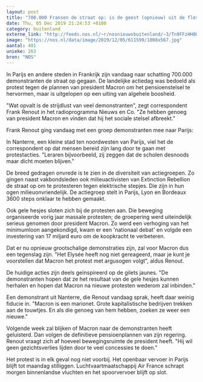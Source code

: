 ```yaml
---
layout: post
title: "700.000 Fransen de straat op: is de geest (opnieuw) uit de fles?"
date: Thu, 05 Dec 2019 21:24:53 +0100
category: buitenland
externe_link: "http://feeds.nos.nl/~r/nosnieuwsbuitenland/~3/Tn9FFzHH0OQ/2313440"
image: "https://nos.nl/data/image/2019/12/05/611599/1008x567.jpg"
aantal: 401
unieke: 263
bron: "NOS"
---
```


<p>In Parijs en andere steden in Frankrijk zijn vandaag naar schatting 700.000 demonstranten de straat op gegaan. De landelijke actiedag was bedoeld als protest tegen de plannen van president Macron om het pensioenstelsel te hervormen, maar is uitgelopen op een uiting van algehele boosheid.</p>
<p>"Wat opvalt is de strijdlust van veel demonstranten", zegt correspondent Frank Renout in het radioprogramma Nieuws en Co. "Ze hebben genoeg van president Macron en vinden dat hij het sociale stelsel afbreekt."</p>
<p>Frank Renout ging vandaag met een groep demonstranten mee naar Parijs:</p>
<p>In Nanterre, een kleine stad ten noordwesten van Parijs, viel het de correspondent op dat mensen bereid zijn lang door te gaan met protestacties. "Leraren bijvoorbeeld, zij zeggen dat de scholen desnoods maar dicht moeten blijven."</p>
<p>De breed gedragen onvrede is te zien in de diversiteit van actiegroepen. Zo gingen naast vakbondsleden ook milieuactivisten van Extinction Rebellion de straat op om te protesteren tegen elektrische stepjes. Die zijn in hun ogen milieuonvriendelijk. De actiegroep stelt in Parijs, Lyon en Bordeaux 3600 steps onklaar te hebben gemaakt.</p>
<p>Ook gele hesjes sloten zich bij de protesten aan. Die beweging organiseerde vorig jaar massale protesten; de groepering werd uiteindelijk serieus genomen door president Macron. Zo werd een verhoging van het minimumloon aangekondigd, kwam er een 'nationaal debat' en volgde een investering van 17 miljard euro om de koopkracht te verbeteren.</p>
<p>Dat er nu opnieuw grootschalige demonstraties zijn, zal voor Macron dus een tegenslag zijn. "Het Elysée heeft nog niet gereageerd, maar je kunt je voorstellen dat Macron het protest met argusogen volgt", aldus Renout.</p>
<p>De huidige acties zijn deels geïnspireerd op de gilets jaunes. "De demonstranten hopen dat ze het resultaat van de gele hesjes kunnen herhalen en hopen dat Macron na nieuwe protesten wederom zal inbinden."</p>
<p>Een demonstrant uit Nanterre, die Renout vandaag sprak, heeft daar weinig fiducie in. "Macron is een marionet. Grote kapitalistische bedrijven trekken aan de touwtjes. En als die genoeg van hem hebben, zoeken ze weer een nieuwe."</p>
<p>Volgende week zal blijken of Macron naar de demonstranten heeft geluisterd. Dan volgen de definitieve pensioenplannen van zijn regering. Renout vraagt zich af hoeveel bewegingsruimte de president heeft. "Hij wil geen gezichtsverlies lijden door te veel concessies te doen."</p>
<p>Het protest is in elk geval nog niet voorbij. Het openbaar vervoer in Parijs blijft tot maandag stilliggen. Luchtvaartmaatschappij Air France schrapt morgen binnenlandse vluchten en het spoorvervoer blijft op slot.</p><img src="http://feeds.feedburner.com/~r/nosnieuwsbuitenland/~4/Tn9FFzHH0OQ" height="1" width="1" alt=""/>

